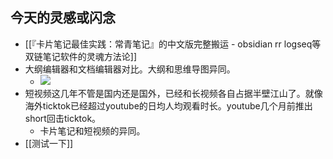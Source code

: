 ## 今天的灵感或闪念
- [[『卡片笔记最佳实践：常青笔记』的中文版完整搬运 - obsidian rr logseq等双链笔记软件的灵魂方法论]]
- 大纲编辑器和文档编辑器对比。大纲和思维导图异同。
	- ![](https://img.oldwinter.top/Pasted%20image%2020220812190645.png)
- 短视频这几年不管是国内还是国外，已经和长视频各自占据半壁江山了。就像海外ticktok已经超过youtube的日均人均观看时长。youtube几个月前推出short回击ticktok。
	- 卡片笔记和短视频的异同。
- [[测试一下]]